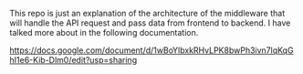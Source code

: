 This repo is just an explanation of the architecture of the middleware that will handle the API request and pass data from frontend to backend.
I have talked more about in the following documentation.

https://docs.google.com/document/d/1wBoYlbxkRHvLPK8bwPh3ivn7lqKqGhI1e6-Kib-Dlm0/edit?usp=sharing

